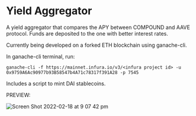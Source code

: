 # Yield Aggregator
A yield aggregator that compares the APY between COMPOUND and AAVE protocol. Funds are deposited to the one with better interest rates.

Currently being developed on a forked ETH blockchain using ganache-cli.

In ganache-cli terminal, run:
```
ganache-cli -f https://mainnet.infura.io/v3/<infura project id> -u 0x9759A6Ac90977b93B58547b4A71c78317f391A28 -p 7545
```
Includes a script to mint DAI stablecoins.


PREVIEW:

![Screen Shot 2022-02-18 at 9 07 42 pm](https://user-images.githubusercontent.com/50122869/154671422-c1243c95-9b6b-4a6d-be8b-4c1ca422579d.png)
